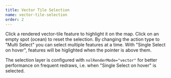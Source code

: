 ```yaml
---
title: Vector Tile Selection
name: vector-tile-selection
order: 2
---
```


Click a rendered vector-tile feature to highlight it on the map. Click on an 
empty spot (ocean) to reset the selection. By changing the action type 
to "Multi Select" you can select multiple features at a time. 
With "Single Select on hover", features will be higlighted when the pointer is 
above them.

The selection layer is configured with `nolRenderMode="vector"` for better 
performance on frequent redraws, i.e. when "Single Select on hover" is selected.

